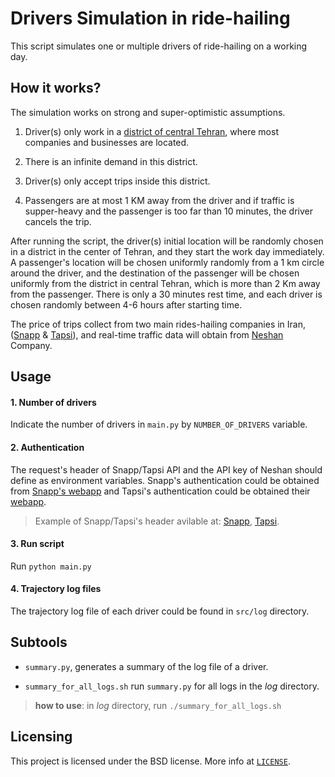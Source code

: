 # Drivers Simulation in ride-hailing
This script simulates one or multiple drivers of ride-hailing on a working day.


## How it works?
The simulation works on strong and super-optimistic assumptions.

1. Driver(s) only work in a [district of central Tehran](https://www.google.com/maps/d/u/0/edit?mid=1ZnnRTYkj8N6YZyg5LM-kA1Fg1aoloEU&usp=sharing), where most companies and businesses are located.

2. There is an infinite demand in this district.

3. Driver(s) only accept trips inside this district.

4. Passengers are at most 1 KM away from the driver and if traffic is supper-heavy and the passenger is too far than 10 minutes, the driver cancels the trip.


After running the script, the driver(s) initial location will be randomly chosen in a district in the center of Tehran, and they start the work day immediately. A passenger's location will be chosen uniformly randomly from a 1 km circle around the driver, and the destination of the passenger will be chosen uniformly from the district in central Tehran, which is more than 2 Km away from the passenger.
There is only a 30 minutes rest time, and each driver is chosen randomly between 4-6 hours after starting time.

The price of trips collect from two main rides-hailing companies in Iran,  ([Snapp](https://snapp.ir/) & [Tapsi](https://tapsi.ir/)), and
real-time traffic data will obtain from [Neshan](https://neshan.org/) Company.



## Usage

#### 1. Number of drivers
Indicate the number of drivers in `main.py` by `NUMBER_OF_DRIVERS` variable. 

#### 2. Authentication
The request's header of Snapp/Tapsi API and the API key of Neshan should define as environment variables.
Snapp's authentication could be obtained from [Snapp's webapp](https://app.snapp.taxi/pre-ride) and Tapsi's authentication could be obtained their [webapp](https://app.tapsi.cab).
>Example of Snapp/Tapsi's header avilable at: [Snapp](https://gist.github.com/thisistayeb/2aa5d9acec6db1355af94ce80ab58ed6), [Tapsi](https://gist.github.com/thisistayeb/118a0905fa85c478d72b9acc5a0c1605).

#### 3. Run script

Run `python main.py`

#### 4. Trajectory log files

The trajectory log file of each driver could be found in `src/log` directory.


## Subtools

- `summary.py`, generates a summary of the log file of a driver.

- `summary_for_all_logs.sh` run `summary.py` for all logs in the *log* directory.

> **how to use**:
> in *log* directory, run `./summary_for_all_logs.sh`


## Licensing

This project is licensed under the BSD license. 
More info at [`LICENSE`](https://github.com/thisistayeb/Snapp-Drivers-Simulation/blob/main/LICENSE).